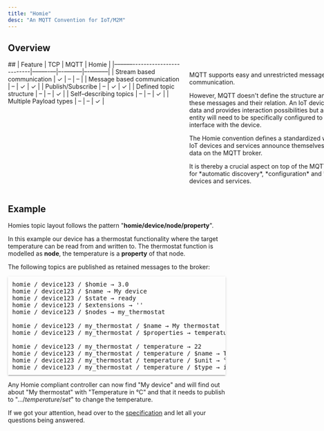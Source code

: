 ```yaml
---
title: "Homie"
desc: "An MQTT Convention for IoT/M2M"
---
```


## Overview

  <div style="display:flex;justify-content:space-between;"><div style="min-width:400px;padding-right:10px">
## 
| Feature                       | TCP    | MQTT   | Homie  |
|––––––-------------------------|–––––-––|–-––––––|–-––––––|
| Stream based communication    |   ✓    |   –    |   –    |
| Message based communication   |   –    |   ✓    |   ✓    |
| Publish/Subscribe             |   –    |   ✓    |   ✓    |
| Defined topic structure       |   –    |   –    |   ✓    |
| Self–describing topics        |   –    |   –    |   ✓    |
| Multiple Payload types        |   –    |   –    |   ✓    |

   </div>
   <div style="min-width:400px;padding-left:10px;padding-top:10px">
<p>MQTT supports easy and unrestricted message-based communication.</p><p>However, MQTT doesn't define the structure and content of these messages and their relation. An IoT device publishes data and provides interaction possibilities but a controlling entity will need to be specifically configured to be able to interface with the device.</p>
<p>The Homie convention defines a standardized way of how IoT devices and services announce themselves and their data on the MQTT broker.</p><p>It is thereby a crucial aspect on top of the MQTT protocol for *automatic discovery*, *configuration* and *usage* of devices and services.</p>
   </div>
</div>

## Example

Homies topic layout follows the pattern "**homie/device/node/property**".

In this example our device has a thermostat functionality where the target
temperature can be read from and written to. The thermostat function
is modelled as **node**, the temperature is a **property** of that node.

The following topics are published as retained messages to the broker:

<pre style="box-shadow: 0 2px 2px 0 rgba(0, 0, 0, 0.14), 0 1px 5px 0 rgba(0, 0, 0, 0.12), 0 3px 1px -2px rgba(0, 0, 0, 0.2);padding:10px;">
homie / device123 / $homie → 3.0
homie / device123 / $name → My device
homie / device123 / $state → ready
homie / device123 / $extensions → ''
homie / device123 / $nodes → my_thermostat

homie / device123 / my_thermostat / $name → My thermostat
homie / device123 / my_thermostat / $properties → temperature

homie / device123 / my_thermostat / temperature → 22 
homie / device123 / my_thermostat / temperature / $name → Temperature
homie / device123 / my_thermostat / temperature / $unit → °C
homie / device123 / my_thermostat / temperature / $type → integer
</pre>

Any Homie compliant controller can now find "My device" and will find out
about "My thermostat" with "Temperature in °C" and that it needs to publish
to ".../*temperature*/*set*" to change the temperature.

If we got your attention, head over to the <a href="/specification/">specification</a>
and let all your questions being answered.
